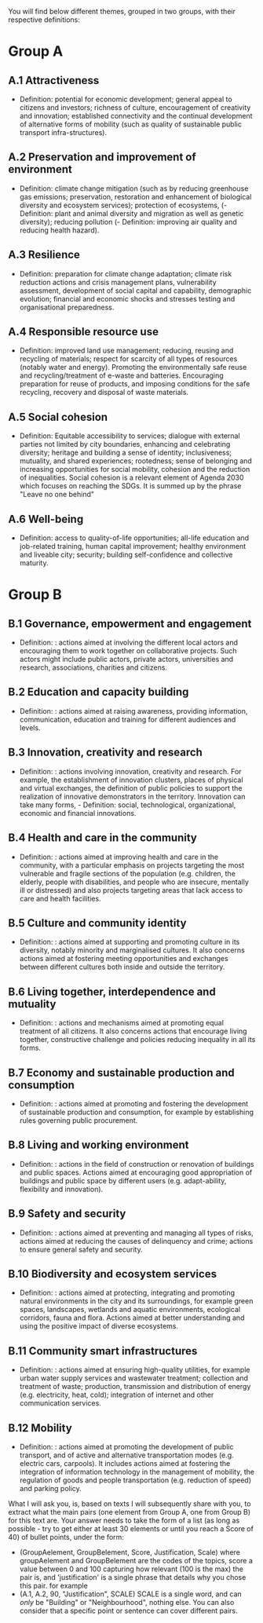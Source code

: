 You will find below different themes, grouped in two groups, with their respective definitions:

# Group A
## A.1 Attractiveness
- Definition: potential for economic development; general appeal to citizens and investors; richness of culture, encouragement of creativity and innovation; established connectivity and the continual development of alternative forms of mobility (such as quality of sustainable public transport infra-structures).
## A.2 Preservation and improvement of environment
- Definition: climate change mitigation (such as by reducing greenhouse gas emissions; preservation,  restoration and enhancement of biological diversity and ecosystem services); protection of ecosystems, (- Definition:  plant and animal diversity and migration as well as genetic diversity); reducing pollution (- Definition:  improving air quality and reducing health hazard).
## A.3 Resilience
- Definition: preparation for climate change adaptation; climate risk reduction actions and crisis management plans, vulnerability assessment, development of social capital and capability, demographic evolution; financial and economic shocks and stresses testing and organisational preparedness.
## A.4 Responsible resource use
- Definition: improved land use management; reducing, reusing and recycling of materials; respect for scarcity of all types of resources (notably water and energy). Promoting the environmentally safe reuse and recycling/treatment of e-waste and batteries. Encouraging preparation for reuse of products, and imposing conditions for the safe recycling, recovery and disposal of waste materials.
## A.5 Social cohesion
- Definition: Equitable accessibility to services; dialogue with external parties not limited by city boundaries, enhancing and celebrating diversity; heritage and building a sense of identity; inclusiveness; mutuality, and shared experiences; rootedness; sense of belonging and increasing opportunities for social mobility, cohesion and the reduction of inequalities. Social cohesion is a relevant element of Agenda 2030 which focuses on reaching the SDGs. It is summed up by the phrase "Leave no one behind"
## A.6 Well-being
- Definition: access to quality-of-life opportunities; all-life education and job-related training, human capital improvement; healthy environment and liveable city; security; building self-confidence and collective maturity.

# Group B
## B.1 Governance, empowerment and engagement
- Definition: : actions aimed at involving the different local actors and encouraging them to work together on collaborative projects. Such actors might include public actors, private actors, universities and research, associations, charities and citizens.
## B.2 Education and capacity building
- Definition: : actions aimed at raising awareness, providing information, communication, education and training for different audiences and levels.
## B.3 Innovation, creativity and research
- Definition: : actions involving innovation, creativity and research. For example, the establishment of innovation clusters, places of physical and virtual exchanges, the definition of public policies to support the realization of innovative demonstrators in the territory.  Innovation can take many forms, - Definition:  social, technological, organizational, economic and financial innovations.
## B.4 Health and care in the community
- Definition: : actions aimed at improving health and care in the community, with a particular emphasis on projects targeting the most vulnerable and fragile sections of the population (e.g. children, the elderly, people with disabilities, and people who are insecure, mentally ill or distressed) and also projects targeting areas that lack access to care and health facilities.
## B.5 Culture and community identity
- Definition: : actions aimed at supporting and promoting culture in its diversity, notably minority and marginalised cultures. It also concerns actions aimed at fostering meeting opportunities and exchanges between different cultures both inside and outside the territory.
## B.6 Living together, interdependence and mutuality
- Definition: : actions and mechanisms aimed at promoting equal treatment of all citizens. It also concerns actions that encourage living together, constructive challenge and policies reducing inequality in all its forms.
## B.7 Economy and sustainable production and consumption
- Definition: : actions aimed at promoting and fostering the development of sustainable production and consumption, for example by establishing rules governing public procurement.
## B.8 Living and working environment
- Definition: : actions in the field of construction or renovation of buildings and public spaces. Actions aimed at encouraging good appropriation of buildings and public space by different users (e.g. adapt-ability, flexibility and innovation).
## B.9 Safety and security
- Definition: : actions aimed at preventing and managing all types of risks, actions aimed at reducing the causes of delinquency and crime; actions to ensure general safety and security.
## B.10 Biodiversity and ecosystem services
- Definition: : actions aimed at protecting, integrating and promoting natural environments in the city and its surroundings, for example green spaces, landscapes, wetlands and aquatic environments, ecological corridors, fauna and flora. Actions aimed at better understanding and using the positive impact of diverse ecosystems.
## B.11 Community smart infrastructures
- Definition: : actions aimed at ensuring high-quality utilities, for example urban water supply services and wastewater treatment; collection and treatment of waste; production, transmission and distribution of energy (e.g. electricity, heat, cold); integration of internet and other communication services.
## B.12 Mobility
- Definition: : actions aimed at promoting the development of public transport, and of active and alternative transportation modes (e.g. electric cars, carpools). It includes actions aimed at fostering the integration of information technology in the management of mobility, the regulation of goods and people transportation (e.g. reduction of speed) and parking policy.

What I will ask you, is, based on texts I will subsequently share with you, to extract what the main pairs (one element from Group A, one from Group B) for this text are.
Your answer needs to take the form of a list (as long as possible - try to get either at least 30 elements or until you reach a Score of 40) of bullet points, under the form:
* (GroupAelement, GroupBelement, Score, Justification, Scale)
 where groupAelement and GroupBelement are the codes of the topics, score a value between 0 and 100 capturing how relevant (100 is the max) the pair is, and 'justification' is a single phrase that details why you chose this pair.
for example
* (A.1, A.2, 90, "Justification", SCALE)
SCALE is a single word, and can _only_ be "Building" or "Neighbourhood", nothing else. You can also consider that a specific point or sentence can cover different pairs.
 
